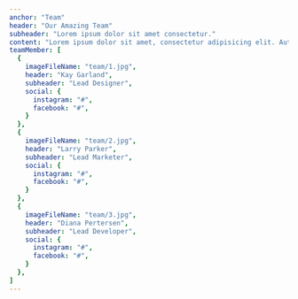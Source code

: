```yaml
---
anchor: "Team"
header: "Our Amazing Team"
subheader: "Lorem ipsum dolor sit amet consectetur."
content: "Lorem ipsum dolor sit amet, consectetur adipisicing elit. Aut eaque, laboriosam veritatis, quos non quis ad perspiciatis, totam corporis ea, alias ut unde."
teamMember: [
  {
    imageFileName: "team/1.jpg",
    header: "Kay Garland",
    subheader: "Lead Designer",
    social: {
      instagram: "#",
      facebook: "#",
    }
  },
  {
    imageFileName: "team/2.jpg",
    header: "Larry Parker",
    subheader: "Lead Marketer",
    social: {
      instagram: "#",
      facebook: "#",
    }
  },
  {
    imageFileName: "team/3.jpg",
    header: "Diana Pertersen",
    subheader: "Lead Developer",
    social: {
      instagram: "#",
      facebook: "#",
    }
  },
]
---
```


